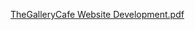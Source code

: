 [TheGalleryCafe Website Development.pdf](https://github.com/user-attachments/files/16898707/TheGalleryCafe.Website.Development.pdf)
